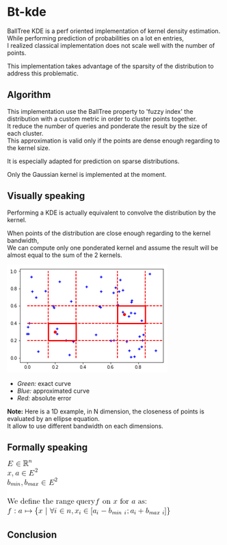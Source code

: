 Bt-kde
======

BallTree KDE is a perf oriented implementation of kernel density estimation.<br>
While performing prediction of probabilities on a lot en entries,<br>
I realized classical implementation does not scale well with the number of points.<br>

This implementation takes advantage of the sparsity of the distribution to address this problematic.


## Algorithm
This implementation use the BallTree property to 'fuzzy index' the distribution with a custom metric in order to cluster points together.<br>
It reduce the number of queries and ponderate the result by the size of each cluster.<br>
This approximation is valid only if the points are dense enough regarding to the kernel size.<br>

It is especially adapted for prediction on sparse distributions.

Only the Gaussian kernel is implemented at the moment.

## Visually speaking

Performing a KDE is actually equivalent to convolve the distribution by the kernel.<br>

When points of the distribution are close enough regarding to the kernel bandwidth,<br>
We can compute only one ponderated kernel and assume the result will be almost equal to the sum of the 2 kernels.

![](https://raw.githubusercontent.com/pelodelfuego/rangesearch-box/master/img/visual_def.png)

* *Green:* exact curve
* *Blue:* approximated curve
* *Red:* absolute error

**Note:** Here is a 1D example, in N dimension, the closeness of points is evaluated by an ellipse equation.<br>
It allow to use different bandwidth on each dimensions.



## Formally speaking

![](https://raw.githubusercontent.com/pelodelfuego/rangesearch-box/master/img/formal_def.gif)


## Conclusion

